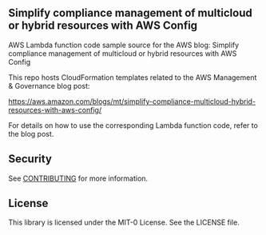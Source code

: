 ## Simplify compliance management of multicloud or hybrid resources with AWS Config

AWS Lambda function code sample source for the AWS blog: Simplify compliance management of multicloud or hybrid resources with AWS Config

This repo hosts CloudFormation templates related to the AWS Management & Governance blog post:

https://aws.amazon.com/blogs/mt/simplify-compliance-multicloud-hybrid-resources-with-aws-config/

For details on how to use the corresponding Lambda function code, refer to the blog post.

## Security

See [CONTRIBUTING](CONTRIBUTING.md#security-issue-notifications) for more information.

## License

This library is licensed under the MIT-0 License. See the LICENSE file.

